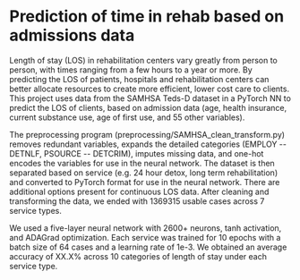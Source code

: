 # Prediction of time in rehab based on admissions data
Length of stay (LOS) in rehabilitation centers vary greatly from person to person, with times ranging from a few hours to a year or more. By predicting the LOS of patients, hospitals and rehabilitation centers can better allocate resources to create more efficient, lower cost care to clients. This project uses data from the SAMHSA Teds-D dataset in a PyTorch NN to predict the LOS of clients, based on admission data (age, health insurance, current substance use, age of first use, and 55 other variables).

The preprocessing program (preprocessing/SAMHSA_clean_transform.py) removes redundant variables, expands the detailed categories (EMPLOY -- DETNLF, PSOURCE -- DETCRIM), imputes missing data, and one-hot encodes the variables for use in the neural network. The dataset is then separated based on service (e.g. 24 hour detox, long term rehabilitation) and converted to PyTorch format for use in the neural network. There are additional options present for continuous LOS data. After cleaning and transforming the data, we ended with 1369315 usable cases across 7 service types.

We used a five-layer neural network with 2600+ neurons, tanh activation, and ADAGrad optimization. Each service was trained for 10 epochs with a batch size of 64 cases and a learning rate of 1e-3. We obtained an average accuracy of XX.X% across 10 categories of length of stay under each service type.
